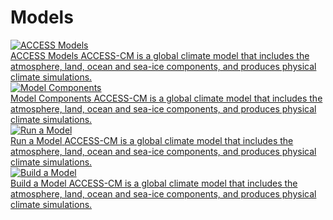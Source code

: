 # Models
<div class="card-container">
    <!-- ACCESS Models -->
    <a href="access-cm/" class="horizontal-card">
        <div class="card-image-container">
            <img class="img-contain white-background" src="/assets/access_models.png" alt="ACCESS Models">
        </div>
        <div class="card-text-container">
            <span class="bold" >ACCESS Models</span>
            <span>
                ACCESS-CM is a global climate model that includes the atmosphere, land, ocean and sea-ice components, and produces physical climate simulations.
            </span>
        </div>
    </a>
    <!-- Model Components -->
    <a href="model_components/" class="horizontal-card">
        <div class="card-image-container">
            <img class="img-contain white-background" src="/assets/ACCESS-MODEL.png" alt="Model Components">
        </div>
        <div class="card-text-container">
            <span class="bold">Model Components</span>
            <span>
                ACCESS-CM is a global climate model that includes the atmosphere, land, ocean and sea-ice components, and produces physical climate simulations.
            </span>
        </div>
    </a>
    <!-- Run a Model -->
    <a href="run_a_model/" class="horizontal-card">
        <div class="card-image-container">
            <img class="img-contain white-background" src="/assets/run_a_model.png" alt="Run a Model">
        </div>
        <div class="card-text-container">
            <span class="bold" >Run a Model</span>
            <span>
                ACCESS-CM is a global climate model that includes the atmosphere, land, ocean and sea-ice components, and produces physical climate simulations.
            </span>
        </div>
    </a>
    <!-- Build a Model -->
    <a href="build_a_model/" class="horizontal-card">
        <div class="card-image-container">
            <img class="img-contain white-background" src="/assets/build_a_model.png" alt="Build a Model">
        </div>
        <div class="card-text-container">
            <span class="bold" >Build a Model</span>
            <span>
                ACCESS-CM is a global climate model that includes the atmosphere, land, ocean and sea-ice components, and produces physical climate simulations.
            </span>
        </div>
    </a>
</div>